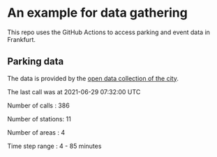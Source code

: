 # An example for data gathering

This repo uses the GitHub Actions to access parking and event data in Frankfurt.

## Parking data
The data is provided by the [open data collection of the city](https://www.offenedaten.frankfurt.de/).

The last call was at 2021-06-29 07:32:00 UTC

Number of calls   : 386

Number of stations:  11

Number of areas   :   4

Time step range   :   4 -  85 minutes


